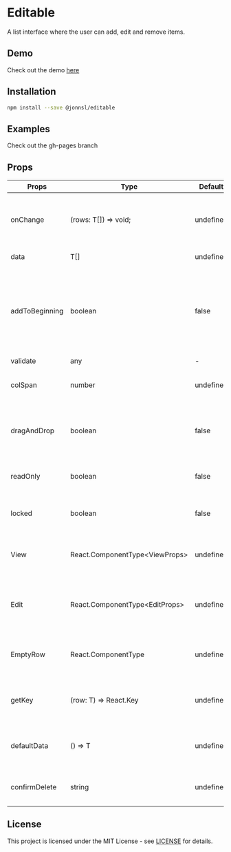 # Editable

A list interface where the user can add, edit and remove items.

## Demo

Check out the demo [here](https://jonnsl.github.io/editable/)

## Installation

```bash
npm install --save @jonnsl/editable
```

## Examples

Check out the gh-pages branch

## Props

| Props | Type | Default | Description |
| - | - | - | - |
| onChange | (rows: T[]) => void; | undefined | The change event is fired when the user modifies a item. |
| data | T[] | undefined | A list of items. |
| addToBeginning | boolean | false | True if items should be added to the beginning of the list instead of the end of the list. |
| validate | any | - | - |
| colSpan | number | undefined | The number of columns in the table |
| dragAndDrop | boolean | false | True if items can be reordered with drag and drop. |
| readOnly | boolean | false | True if editing should be disabled. |
| locked | boolean | false | True if items cannot be deleted. |
| View | React.ComponentType<ViewProps<T>> | undefined | The component that renders a item. |
| Edit | React.ComponentType<EditProps<T>> | undefined | The component that renders a form to edit a item. |
| EmptyRow | React.ComponentType<EmptyRowProps> | undefined | The component rendered when there is no items. |
| getKey | (row: T) => React.Key | undefined | Function return a unique identifier for a item. |
| defaultData | () => T | undefined | Function returning default data for new items. |
| confirmDelete | string | undefined | Message to confirm the exclusion of an item. |

## License

This project is licensed under the MIT License - see [LICENSE](LICENSE) for details.
